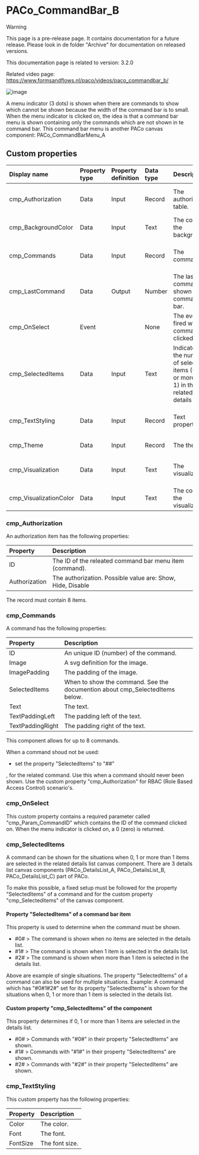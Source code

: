 # PACo_CommandBar_B

> [!WARNING]
> This page is a pre-release page. It contains documentation for a future release. Please look in de folder "Archive" for documentation on released versions.

This documentation page is related to version: 3.2.0

Related video page: https://www.formsandflows.nl/paco/videos/paco_commandbar_b/

![image](https://github.com/formsandflows/PACo/assets/35654198/7497f77f-6d04-4010-91e6-335a9fd417d1)

A menu indicator (3 dots) is shown when there are commands to show which cannot be shown because the width of the command bar is to small. When the menu indicator is clicked on, the idea is that a command bar menu is shown containing only the commands which are not shown in te command bar. This command bar menu is another PACo canvas component: PACo_CommandBarMenu_A

## Custom properties

| Display name | Property type | Property definition | Data type | Description | Memo
| :--- | :--- | :--- | :--- | :--- | :--- |
| cmp_Authorization | Data | Input | Record | The authorization table. | See the documention about cmp_Authorization below. |
| cmp_BackgroundColor | Data | Input | Text | The color of the background. | |
| cmp_Commands | Data | Input | Record | The commands. | See the documention about cmp_Commands below. |
| cmp_LastCommand | Data | Output | Number | The last command shown in the command bar. | It contains the related ID. |
| cmp_OnSelect | Event | | None | The event fired when a command is clicked on. | See the documention about cmp_OnSelect below. |
| cmp_SelectedItems | Data | Input | Text | Indicator of the number of selected items (0, 1 or more than 1) in the related details list. | See the documention about cmp_SelectedItems below. |
| cmp_TextStyling | Data | Input | Record | Text properties. | See the documention about cmp_TextStyling below. |
| cmp_Theme | Data | Input | Record | The theme. | See the documention on theming. |
| cmp_Visualization | Data | Input | Text | The visualization. | See the documention of PACo canvas component PACo_Visualization_A. |
| cmp_VisualizationColor | Data | Input | Text | The color of the visualization. | |

### cmp_Authorization
An authorization item has the following properties:

| Property | Description |
| :--- | :--- |
| ID | The ID of the releated command bar menu item (command). |
| Authorization | The authorization. Possible value are: Show, Hide, Disable |

The record must contain 8 items.

### cmp_Commands
A command has the following properties:

| Property | Description |
| :--- | :--- |
| ID | An unique ID (number) of the command. |
| Image | A svg definition for the image. |
| ImagePadding | The padding of the image. |
| SelectedItems | When to show the command. See the documention about cmp_SelectedItems below. |
| Text | The text. |
| TextPaddingLeft | The padding left of the text. |
| TextPaddingRight | The padding right of the text. |

This component allows for up to 8 commands.

When a command shoud not be used:
- set the property "SelectedItems" to "##"

, for the related command. Use this when a command should never been shown. Use the custom property "cmp_Authorization" for RBAC (Role Based Access Control) scenario's.

### cmp_OnSelect
This custom property contains a required parameter called "cmp_Param_CommandID" which contains the ID of the command clicked on. When the menu indicator is clicked on, a 0 (zero) is returned.

### cmp_SelectedItems
A command can be shown for the situations when 0, 1 or more than 1 items are selected in the related details list canvas component. There are 3 details list canvas components (PACo_DetailsList_A, PACo_DetailsList_B, PACo_DetailsList_C) part of PACo.

To make this possible, a fixed setup must be followed for the property "SelectedItems" of a command and for the custom property "cmp_Selecteditems" of the canvas component.

#### Property "SelectedItems" of a command bar item
This property is used to determine when the command must be shown.

- #0# > The command is shown when no items are selected in the details list.
- #1# > The command is shown when 1 item is selected in the details list.
- #2# > The command is shown when more than 1 item is selected in the details list.

Above are example of single situations. The property "SelectedItems" of a command can also be used for multiple situations. Example: A command which has "#0#1#2#" set for its property "SelectedItems" is shown for the situations when 0, 1 or more than 1 item is selected in the details list.

#### Custom property "cmp_SelectedItems" of the component
This property determines if 0, 1 or more than 1 items are selected in the details list.

- #0# > Commands with "#0#" in their property "SelectedItems" are shown.
- #1# > Commands with "#1#" in their property "SelectedItems" are shown.
- #2# > Commands with "#2#" in their property "SelectedItems" are shown.

### cmp_TextStyling
This custom property has the following properties:

| Property | Description |
| :--- | :--- |
| Color | The color. |
| Font | The font. |
| FontSize | The font size. |
